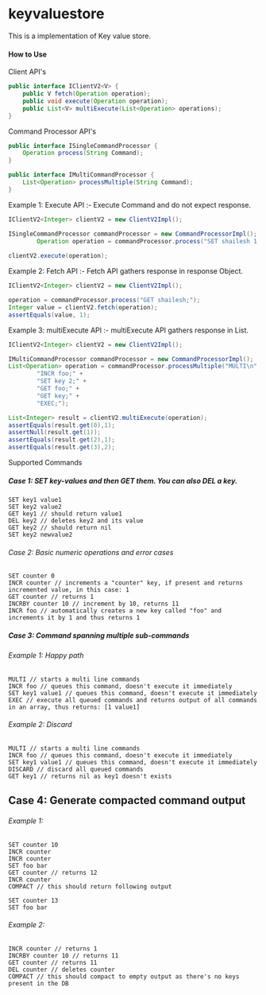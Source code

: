 # keyvaluestore

This is a implementation of Key value store. 

#### How to Use
Client API's 

```java
public interface IClientV2<V> {
    public V fetch(Operation operation);
    public void execute(Operation operation);
    public List<V> multiExecute(List<Operation> operations);
}
``` 

Command Processor API's
```java
public interface ISingleCommandProcessor {
    Operation process(String Command);
}
```

```java
public interface IMultiCommandProcessor {
    List<Operation> processMultiple(String Command);
}
```

Example 1: Execute API :- Execute Command and do not expect response. 
```java
IClientV2<Integer> clientV2 = new ClientV2Impl();

ISingleCommandProcessor commandProcessor = new CommandProcessorImpl();
        Operation operation = commandProcessor.process("SET shailesh 1;");
        
clientV2.execute(operation);
```

Example 2: Fetch API :- Fetch API gathers response in response Object. 
```java
IClientV2<Integer> clientV2 = new ClientV2Impl();

operation = commandProcessor.process("GET shailesh;");
Integer value = clientV2.fetch(operation);
assertEquals(value, 1);
```

Example 3: multiExecute API :- multiExecute API gathers response in List. 
```java
IClientV2<Integer> clientV2 = new ClientV2Impl();

IMultiCommandProcessor commandProcessor = new CommandProcessorImpl();
List<Operation> operation = commandProcessor.processMultiple("MULTI\n" +
        "INCR foo;" +
        "SET key 2;" +
        "GET foo;" +
        "GET key;" +
        "EXEC;");

List<Integer> result = clientV2.multiExecute(operation);
assertEquals(result.get(0),1);
assertNull(result.get(1));
assertEquals(result.get(2),1);
assertEquals(result.get(3),2);
```

Supported Commands
##### Case 1: SET key-values and then GET them. You can also DEL a key.
```
SET key1 value1
SET key2 value2
GET key1 // should return value1
DEL key2 // deletes key2 and its value
GET key2 // should return nil
SET key2 newvalue2
```

###### Case 2: Basic numeric operations and error cases
```
SET counter 0
INCR counter // increments a "counter" key, if present and returns incremented value, in this case: 1
GET counter // returns 1
INCRBY counter 10 // increment by 10, returns 11
INCR foo // automatically creates a new key called "foo" and increments it by 1 and thus returns 1
```

##### Case 3: Command spanning multiple sub-commands
###### Example 1: Happy path
```
MULTI // starts a multi line commands
INCR foo // queues this command, doesn't execute it immediately
SET key1 value1 // queues this command, doesn't execute it immediately
EXEC // execute all queued commands and returns output of all commands in an array, thus returns: [1 value1]
```

###### Example 2: Discard
```
MULTI // starts a multi line commands
INCR foo // queues this command, doesn't execute it immediately
SET key1 value1 // queues this command, doesn't execute it immediately
DISCARD // discard all queued commands
GET key1 // returns nil as key1 doesn't exists
```

## Case 4: Generate compacted command output
###### Example 1:
```
SET counter 10
INCR counter
INCR counter
SET foo bar
GET counter // returns 12
INCR counter
COMPACT // this should return following output

SET counter 13
SET foo bar
```

###### Example 2:
```
INCR counter // returns 1
INCRBY counter 10 // returns 11
GET counter // returns 11
DEL counter // deletes counter
COMPACT // this should compact to empty output as there's no keys present in the DB
```